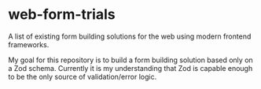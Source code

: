 # web-form-trials
A list of existing form building solutions for the web using modern frontend frameworks.

My goal for this repository is to build a form building solution based only on a Zod schema. Currently it is my understanding that Zod is capable enough to be the only source of validation/error logic.
